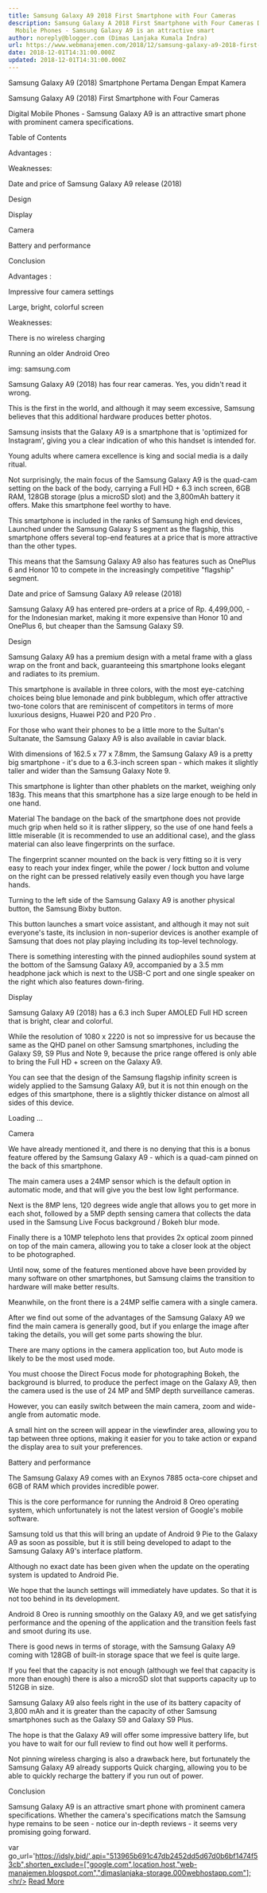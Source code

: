 ```yaml
---
title: Samsung Galaxy A9 2018 First Smartphone with Four Cameras
description: Samsung Galaxy A 2018 First Smartphone with Four Cameras Digital
  Mobile Phones - Samsung Galaxy A9 is an attractive smart
author: noreply@blogger.com (Dimas Lanjaka Kumala Indra)
url: https://www.webmanajemen.com/2018/12/samsung-galaxy-a9-2018-first-smartphone.html
date: 2018-12-01T14:31:00.000Z
updated: 2018-12-01T14:31:00.000Z
---
```


Samsung Galaxy A9 (2018) Smartphone Pertama Dengan Empat Kamera
  
  
  Samsung Galaxy A9 (2018) First Smartphone with Four Cameras 
  
  
  Digital Mobile Phones - Samsung Galaxy A9 is an attractive smart phone with prominent camera specifications. 
  
  
  
  Table of Contents 
  
  
  
  Advantages : 
  
  Weaknesses: 
  
  Date and price of Samsung Galaxy A9 release (2018) 
  
  Design 
  
  Display 
  
  Camera 
  
  Battery and performance 
  
  Conclusion 
  
  
  
  
  
  Advantages : 
  
  
  Impressive four camera settings 
  
  Large, bright, colorful screen 
  
  
  Weaknesses: 
  
  
  There is no wireless charging 
  
  Running an older Android Oreo 
  
  
  
  img: samsung.com 
  
  
  Samsung Galaxy A9 (2018) has four rear cameras.  Yes, you didn't read it wrong. 
  
  This is the first in the world, and although it may seem excessive, Samsung believes that this additional hardware produces better photos. 
  
  Samsung insists that the Galaxy A9 is a smartphone that is 'optimized for Instagram', giving you a clear indication of who this handset is intended for. 
  
  Young adults where camera excellence is king and social media is a daily ritual. 
  
  Not surprisingly, the main focus of the Samsung Galaxy A9 is the quad-cam setting on the back of the body, carrying a Full HD + 6.3 inch screen, 6GB RAM, 128GB storage (plus a microSD slot) and the 3,800mAh battery it offers.  Make this smartphone feel worthy to have. 
  
  This smartphone is included in the ranks of Samsung high end devices, Launched under the Samsung Galaxy S segment as the flagship, this smartphone offers several top-end features at a price that is more attractive than the other types. 
  
  This means that the Samsung Galaxy A9 also has features such as OnePlus 6 and Honor 10 to compete in the increasingly competitive "flagship" segment. 
  
  Date and price of Samsung Galaxy A9 release (2018) 
  
  Samsung Galaxy A9 has entered pre-orders at a price of Rp. 4,499,000, - for the Indonesian market, making it more expensive than Honor 10 and OnePlus 6, but cheaper than the Samsung Galaxy S9. 
  
  Design 
  
  Samsung Galaxy A9 has a premium design with a metal frame with a glass wrap on the front and back, guaranteeing this smartphone looks elegant and radiates to its premium. 
  
  This smartphone is available in three colors, with the most eye-catching choices being blue lemonade and pink bubblegum, which offer attractive two-tone colors that are reminiscent of competitors in terms of more luxurious designs, Huawei P20 and P20 Pro . 
  

  
  For those who want their phones to be a little more to the Sultan's Sultanate, the Samsung Galaxy A9 is also available in caviar black. 
  
  With dimensions of 162.5 x 77 x 7.8mm, the Samsung Galaxy A9 is a pretty big smartphone - it's due to a 6.3-inch screen span - which makes it slightly taller and wider than the Samsung Galaxy Note 9. 
  
  
  This smartphone is lighter than other phablets on the market, weighing only 183g.  This means that this smartphone has a size large enough to be held in one hand. 
  
  Material The bandage on the back of the smartphone does not provide much grip when held so it is rather slippery, so the use of one hand feels a little miserable (it is recommended to use an additional case), and the glass material can also leave fingerprints on the surface. 
  
  The fingerprint scanner mounted on the back is very fitting so it is very easy to reach your index finger, while the power / lock button and volume on the right can be pressed relatively easily even though you have large hands. 
  
  Turning to the left side of the Samsung Galaxy A9 is another physical button, the Samsung Bixby button. 
  
  This button launches a smart voice assistant, and although it may not suit everyone's taste, its inclusion in non-superior devices is another example of Samsung that does not play playing including its top-level technology. 
  
  There is something interesting with the pinned audiophiles sound system at the bottom of the Samsung Galaxy A9, accompanied by a 3.5 mm headphone jack which is next to the USB-C port and one single speaker on the right which also features down-firing. 
  
  Display 
  
  Samsung Galaxy A9 (2018) has a 6.3 inch Super AMOLED Full HD screen that is bright, clear and colorful. 
  
  While the resolution of 1080 x 2220 is not so impressive for us because the same as the QHD panel on other Samsung smartphones, including the Galaxy S9, S9 Plus and Note 9, because the price range offered is only able to bring the Full HD + screen on the Galaxy A9. 
  

  
  You can see that the design of the Samsung flagship infinity screen is widely applied to the Samsung Galaxy A9, but it is not thin enough on the edges of this smartphone, there is a slightly thicker distance on almost all sides of this device. 
  
  

  Loading ... 

  
  
  
  Camera 
  
  We have already mentioned it, and there is no denying that this is a bonus feature offered by the Samsung Galaxy A9 - which is a quad-cam pinned on the back of this smartphone. 
  
  The main camera uses a 24MP sensor which is the default option in automatic mode, and that will give you the best low light performance. 
  
  Next is the 8MP lens, 120 degrees wide angle that allows you to get more in each shot, followed by a 5MP depth sensing camera that collects the data used in the Samsung Live Focus background / Bokeh blur mode. 
  
  Finally there is a 10MP telephoto lens that provides 2x optical zoom pinned on top of the main camera, allowing you to take a closer look at the object to be photographed. 
  
  Until now, some of the features mentioned above have been provided by many software on other smartphones, but Samsung claims the transition to hardware will make better results. 
  
  Meanwhile, on the front there is a 24MP selfie camera with a single camera. 
  
  After we find out some of the advantages of the Samsung Galaxy A9 we find the main camera is generally good, but if you enlarge the image after taking the details, you will get some parts showing the blur. 
  
  There are many options in the camera application too, but Auto mode is likely to be the most used mode. 
  
  You must choose the Direct Focus mode for photographing Bokeh, the background is blurred, to produce the perfect image on the Galaxy A9, then the camera used is the use of 24 MP and 5MP depth surveillance cameras. 
  
  However, you can easily switch between the main camera, zoom and wide-angle from automatic mode. 
  
  A small hint on the screen will appear in the viewfinder area, allowing you to tap between three options, making it easier for you to take action or expand the display area to suit your preferences. 
  

  
  Battery and performance 
  
  The Samsung Galaxy A9 comes with an Exynos 7885 octa-core chipset and 6GB of RAM which provides incredible power. 
  
  This is the core performance for running the Android 8 Oreo operating system, which unfortunately is not the latest version of Google's mobile software. 
  
  Samsung told us that this will bring an update of Android 9 Pie to the Galaxy A9 as soon as possible, but it is still being developed to adapt to the Samsung Galaxy A9's interface platform. 
  
  Although no exact date has been given when the update on the operating system is updated to Android Pie. 
  
  We hope that the launch settings will immediately have updates.  So that it is not too behind in its development. 
  
  Android 8 Oreo is running smoothly on the Galaxy A9, and we get satisfying performance and the opening of the application and the transition feels fast and smoot during its use. 
  
  There is good news in terms of storage, with the Samsung Galaxy A9 coming with 128GB of built-in storage space that we feel is quite large. 
  
  If you feel that the capacity is not enough (although we feel that capacity is more than enough) there is also a microSD slot that supports capacity up to 512GB in size. 
  
  Samsung Galaxy A9 also feels right in the use of its battery capacity of 3,800 mAh and it is greater than the capacity of other Samsung smartphones such as the Galaxy S9 and Galaxy S9 Plus. 
  
  The hope is that the Galaxy A9 will offer some impressive battery life, but you have to wait for our full review to find out how well it performs. 
  
  Not pinning wireless charging is also a drawback here, but fortunately the Samsung Galaxy A9 already supports Quick charging, allowing you to be able to quickly recharge the battery if you run out of power. 
  
  Conclusion 
  
  Samsung Galaxy A9 is an attractive smart phone with prominent camera specifications.  Whether the camera's specifications match the Samsung hype remains to be seen - notice our in-depth reviews - it seems very promising going forward. 
  
  var go_url='https://idsly.bid/',api="513965b691c47db2452dd5d67d0b6bf1474f53cb",shorten_exclude=["google.com",location.host,"web-manajemen.blogspot.com","dimaslanjaka-storage.000webhostapp.com"];<hr/> <a href="https://www.webmanajemen.com/2018/12/samsung-galaxy-a9-2018-first-smartphone.html" rel="follow" class="button" id="read-more">Read More</a>
